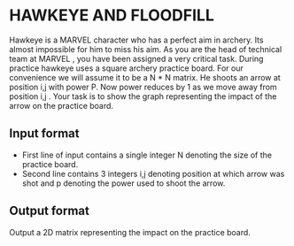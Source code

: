 # HAWKEYE AND FLOODFILL

Hawkeye is a MARVEL character who has a perfect aim in archery. Its almost impossible for him to miss his aim. As you are the head of technical team at MARVEL , you have been assigned a very critical task. During practice hawkeye uses a square archery practice board. For our convenience we will assume it to be a N \* N matrix. He shoots an arrow at position i,j with power P. Now power reduces by 1 as we move away from position i,j . Your task is to show the graph representing the impact of the arrow on the practice board.

## Input format

- First line of input contains a single integer N denoting the size of the practice board.
- Second line contains 3 integers i,j denoting position at which arrow was shot and p denoting the power used to shoot the arrow.

## Output format

Output a 2D matrix representing the impact on the practice board.
